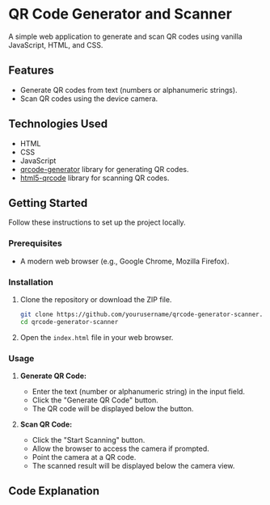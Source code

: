  # QR Code Generator and Scanner

A simple web application to generate and scan QR codes using vanilla JavaScript, HTML, and CSS.

## Features

- Generate QR codes from text (numbers or alphanumeric strings).
- Scan QR codes using the device camera.

## Technologies Used

- HTML
- CSS
- JavaScript
- [qrcode-generator](https://cdnjs.cloudflare.com/ajax/libs/qrcode-generator/1.4.4/qrcode.min.js) library for generating QR codes.
- [html5-qrcode](https://unpkg.com/html5-qrcode/minified/html5-qrcode.min.js) library for scanning QR codes.

## Getting Started

Follow these instructions to set up the project locally.

### Prerequisites

- A modern web browser (e.g., Google Chrome, Mozilla Firefox).

### Installation

1. Clone the repository or download the ZIP file.

    ```bash
    git clone https://github.com/yourusername/qrcode-generator-scanner.git
    cd qrcode-generator-scanner
    ```

2. Open the `index.html` file in your web browser.

### Usage

1. **Generate QR Code:**
    - Enter the text (number or alphanumeric string) in the input field.
    - Click the "Generate QR Code" button.
    - The QR code will be displayed below the button.

2. **Scan QR Code:**
    - Click the "Start Scanning" button.
    - Allow the browser to access the camera if prompted.
    - Point the camera at a QR code.
    - The scanned result will be displayed below the camera view.

## Code Explanation

